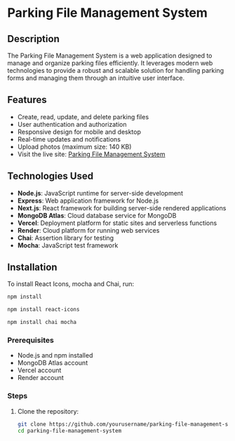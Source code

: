 # Parking File Management System

## Description
The Parking File Management System is a web application designed to manage and organize parking files efficiently. It leverages modern web technologies to provide a robust and scalable solution for handling parking forms and managing them through an intuitive user interface.

## Features
- Create, read, update, and delete parking files
- User authentication and authorization
- Responsive design for mobile and desktop
- Real-time updates and notifications
- Upload photos (maximum size: 140 KB)
- Visit the live site: [Parking File Management System](https://bs-fse-2025.vercel.app/)

## Technologies Used
- **Node.js**: JavaScript runtime for server-side development
- **Express**: Web application framework for Node.js
- **Next.js**: React framework for building server-side rendered applications
- **MongoDB Atlas**: Cloud database service for MongoDB
- **Vercel**: Deployment platform for static sites and serverless functions
- **Render**: Cloud platform for running web services
- **Chai**: Assertion library for testing
- **Mocha**: JavaScript test framework

## Installation
To install React Icons, mocha and Chai, run:
```bash
npm install
```
```bash
npm install react-icons 
```
```bash
npm install chai mocha
```
### Prerequisites
- Node.js and npm installed
- MongoDB Atlas account
- Vercel account
- Render account
  

### Steps
1. Clone the repository:
   ```bash
   git clone https://github.com/yourusername/parking-file-management-system.git
   cd parking-file-management-system
